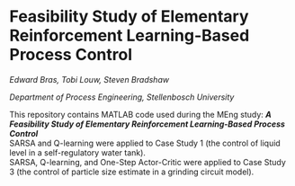 # Feasibility Study of Elementary Reinforcement Learning-Based Process Control
*Edward Bras, Tobi Louw, Steven Bradshaw*

*Department of Process Engineering, Stellenbosch University*    

This repository contains MATLAB code used during the MEng study: **_A Feasibility Study of Elementary Reinforcement Learning-Based Process Control_**  
SARSA and Q-learning were applied to Case Study 1 (the control of liquid level in a self-regulatory water tank).  
SARSA, Q-learning, and One-Step Actor-Critic were applied to Case Study 3 (the control of particle size estimate in a grinding circuit model).
